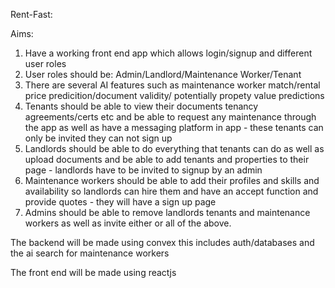 Rent-Fast:

Aims:
1. Have a working front end app which allows login/signup and different user roles
2. User roles should be: Admin/Landlord/Maintenance Worker/Tenant
3. There are several AI features such as maintenance worker match/rental price predicition/document validity/ potentially propety value predictions
4. Tenants should be able to view their documents tenancy agreements/certs etc and be able to request any maintenance through the app as well as have a messaging platform in app - these tenants can only be invited they can not sign up
5. Landlords should be able to do everything that tenants can do as well as upload documents and be able to add tenants and properties to their page - landlords have to be invited to signup by an admin
6. Maintenance workers should be able to add their profiles and skills and availability so landlords can hire them and have an accept function and provide quotes - they will have a sign up page
7. Admins should be able to remove landlords tenants and maintenance workers as well as invite either or all of the above.

The backend will be made using convex this includes auth/databases and the ai search for maintenance workers

The front end will be made using reactjs
